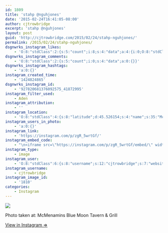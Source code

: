 ```yaml
---
id: 1809
title: 'stahp @nguhjones'
date: '2015-02-24T16:41:05-08:00'
author: cjtrowbridge
excerpt: 'stahp @nguhjones'
layout: post
guid: 'http://cjtrowbridge.com/2015/02/24/stahp-nguhjones/'
permalink: /2015/02/24/stahp-nguhjones/
dsgnwrks_instagram_likes:
    - 'O:8:"stdClass":2:{s:5:"count";i:8;s:4:"data";a:4:{i:0;O:8:"stdClass":4:{s:8:"username";s:13:"landonbrenton";s:15:"profile_picture";s:107:"https://igcdn-photos-d-a.akamaihd.net/hphotos-ak-xap1/t51.2885-19/10608114_507073349433171_1461309534_a.jpg";s:2:"id";s:8:"55892794";s:9:"full_name";s:13:"Landon Benado";}i:1;O:8:"stdClass":4:{s:8:"username";s:12:"ninja_red_11";s:15:"profile_picture";s:85:"https://instagramimages-a.akamaihd.net/profiles/profile_185432723_75sq_1340421499.jpg";s:2:"id";s:9:"185432723";s:9:"full_name";s:15:"Davide Dusseaux";}i:2;O:8:"stdClass":4:{s:8:"username";s:12:"robertstrang";s:15:"profile_picture";s:107:"https://igcdn-photos-g-a.akamaihd.net/hphotos-ak-xap1/t51.2885-19/10597275_845322095525534_1423067702_a.jpg";s:2:"id";s:9:"197967866";s:9:"full_name";s:12:"robertstrang";}i:3;O:8:"stdClass":4:{s:8:"username";s:12:"pdxwonderboy";s:15:"profile_picture";s:84:"https://instagramimages-a.akamaihd.net/profiles/profile_32060586_75sq_1376987150.jpg";s:2:"id";s:8:"32060586";s:9:"full_name";s:12:"Ilan Gerould";}}}'
dsgnwrks_instagram_comments:
    - 'O:8:"stdClass":2:{s:5:"count";i:0;s:4:"data";a:0:{}}'
dsgnwrks_instagram_hashtags:
    - 'a:0:{}'
instagram_created_time:
    - '1424824865'
dsgnwrks_instagram_id:
    - '927820681376092575_41872995'
instagram_filter_used:
    - Aden
instagram_attribution:
    - ''
instagram_location:
    - 'O:8:"stdClass":4:{s:8:"latitude";d:45.526154;s:4:"name";s:35:"McMenamins Blue Moon Tavern & Grill";s:9:"longitude";d:-122.694099;s:2:"id";i:214903289;}'
instagram_users_in_photo:
    - 'a:0:{}'
instagram_link:
    - 'https://instagram.com/p/zgR_5wrtGf/'
instagram_embed_code:
    - "\n<iframe src=\"https://instagram.com/p/zgR_5wrtGf/embed/\" width=\"612\" height=\"710\" frameborder=\"0\" scrolling=\"no\" allowtransparency=\"true\"></iframe>\n"
instagram_type:
    - image
instagram_user:
    - 'O:8:"stdClass":6:{s:8:"username";s:12:"cjtrowbridge";s:7:"website";s:0:"";s:15:"profile_picture";s:103:"https://igcdn-photos-f-a.akamaihd.net/hphotos-ak-xpa1/t51.2885-19/925559_452430704897917_67836701_a.jpg";s:9:"full_name";s:13:"CJ Trowbridge";s:3:"bio";s:0:"";s:2:"id";s:8:"41872995";}'
instagram_username:
    - cjtrowbridge
instagram_image_id:
    - '1810'
categories:
    - Instagram
---
```


[![](http://blog.cjtrowbridge.com/wp-content/uploads/2015/02/11005089_1572164563022864_1400458845_n.jpg)](https://instagram.com/p/zgR_5wrtGf/)

Photo taken at: McMenamins Blue Moon Tavern &amp; Grill

[View in Instagram ⇒](https://instagram.com/p/zgR_5wrtGf/)